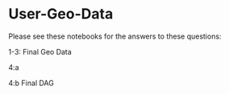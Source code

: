 # User-Geo-Data

Please see these notebooks for the answers to these questions:

1-3: Final Geo Data

4:a

4:b Final DAG
